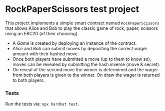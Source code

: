 # RockPaperScissors test project

This project implements a simple smart contract named `RockPaperScissors` that allows Alice and Bob to play the classic game of rock, paper, scissors using an ERC20 (of their choosing).

-   A _Game_ is created by deploying an instance of the contract.
-   _Alice_ and _Bob_ can submit moves by depositing the correct wager amount with their hashed move.
-   Once both players have submitted a move (up to them to know so), moves can be revealed by submitting the hash inverse (move & secret).
-   On reveal of the second move the winner is determined and the wager from both players is given to the winner. On draw the wager is returned to both players.

### Tests

Run the tests via: `npx hardhat test`.

<!-- ## Stretch Goals
Nice to have, but not necessary.
- Make it a utility whereby any 2 people can decide to play against each other.
- Reduce gas costs as much as possible.
- Let players bet their previous winnings.
- How can you entice players to play, knowing that they may have their funds stuck in the contract if they face an uncooperative player?
- Include any tests using Hardhat.

Now fork this repo and do it!

When you're done, please send an email to zak@slingshot.finance (if you're not applying through Homerun) with a link to your fork or join the [Slingshot Discord channel](https://discord.gg/JNUnqYjwmV) and let us know.

Happy hacking! -->
<!--
Try running some of the following tasks:

```shell
npx hardhat accounts
npx hardhat compile
npx hardhat clean
npx hardhat test
npx hardhat node
node scripts/sample-script.js
npx hardhat help
``` -->
